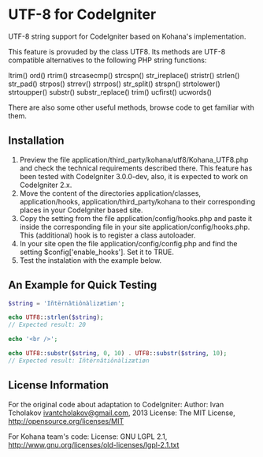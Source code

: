 UTF-8 for CodeIgniter
=====================

UTF-8 string support for CodeIgniter based on Kohana's implementation.

This feature is provuded by the class UTF8. Its methods are UTF-8 compatible alternatives to the following PHP string functions:

ltrim()
ord()
rtrim()
strcasecmp()
strcspn()
str_ireplace()
stristr()
strlen()
str_pad()
strpos()
strrev()
strrpos()
str_split()
strspn()
strtolower()
strtoupper()
substr()
substr_replace()
trim()
ucfirst()
ucwords()

There are also some other useful methods, browse code to get familiar with them.

Installation
------------

1. Preview the file application/third_party/kohana/utf8/Kohana_UTF8.php and check the technical requirements described there. This feature has been tested with CodeIgniter 3.0.0-dev, also, it is expected to work on CodeIgniter 2.x.
2. Move the content of the directories application/classes, application/hooks, application/third_party/kohana to their corresponding places in your CodeIgniter based site.
3. Copy the setting from the file application/config/hooks.php and paste it inside the corresponding file in your site application/config/hooks.php. This (additional) hook is to register a class autoloader.
4. In your site open the file application/config/config.php and find the setting $config['enable_hooks']. Set it to TRUE.
5. Test the instalation with the example below.

An Example for Quick Testing
----------------------------

```php
$string = 'Iñtërnâtiônàlizætiøn';

echo UTF8::strlen($string);
// Expected result: 20

echo '<br />';

echo UTF8::substr($string, 0, 10) . UTF8::substr($string, 10);
// Expected result: Iñtërnâtiônàlizætiøn
```

License Information
-------------------

For the original code about adaptation to CodeIgniter:
Author: Ivan Tcholakov <ivantcholakov@gmail.com>, 2013
License: The MIT License, http://opensource.org/licenses/MIT

For Kohana team's code:
License: GNU LGPL 2.1, http://www.gnu.org/licenses/old-licenses/lgpl-2.1.txt
